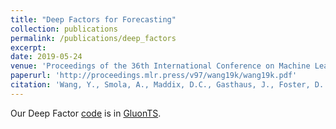 ```yaml
---
title: "Deep Factors for Forecasting"
collection: publications
permalink: /publications/deep_factors
excerpt:
date: 2019-05-24
venue: 'Proceedings of the 36th International Conference on Machine Learning (ICML)'
paperurl: 'http://proceedings.mlr.press/v97/wang19k/wang19k.pdf'
citation: 'Wang, Y., Smola, A., Maddix, D.C., Gasthaus, J., Foster, D. (2019). &quot;Deep Factors for Forecasting.&quot; <i>Proceedings of the 39th International Conference on Machine Learning (ICML), PMLR</i>. 97:6607-6617.'
---
```


Our Deep Factor [code](https://github.com/awslabs/gluonts/tree/dev/src/gluonts/mx/model/deep_factor) is in [GluonTS](https://github.com/awslabs/gluonts).
